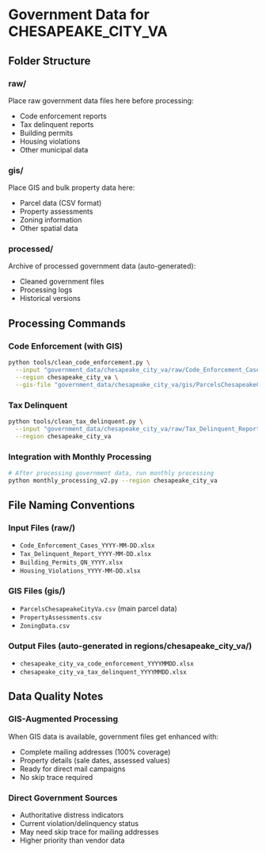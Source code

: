 # Government Data for CHESAPEAKE_CITY_VA

## Folder Structure

### raw/
Place raw government data files here before processing:
- Code enforcement reports
- Tax delinquent reports  
- Building permits
- Housing violations
- Other municipal data

### gis/
Place GIS and bulk property data here:
- Parcel data (CSV format)
- Property assessments
- Zoning information
- Other spatial data

### processed/
Archive of processed government data (auto-generated):
- Cleaned government files
- Processing logs
- Historical versions

## Processing Commands

### Code Enforcement (with GIS)
```bash
python tools/clean_code_enforcement.py \
  --input "government_data/chesapeake_city_va/raw/Code_Enforcement_Cases.xlsx" \
  --region chesapeake_city_va \
  --gis-file "government_data/chesapeake_city_va/gis/ParcelsChesapeakeCityVa.csv"
```

### Tax Delinquent
```bash  
python tools/clean_tax_delinquent.py \
  --input "government_data/chesapeake_city_va/raw/Tax_Delinquent_Report.xlsx" \
  --region chesapeake_city_va
```

### Integration with Monthly Processing
```bash
# After processing government data, run monthly processing
python monthly_processing_v2.py --region chesapeake_city_va
```

## File Naming Conventions

### Input Files (raw/)
- `Code_Enforcement_Cases_YYYY-MM-DD.xlsx`
- `Tax_Delinquent_Report_YYYY-MM-DD.xlsx` 
- `Building_Permits_QN_YYYY.xlsx`
- `Housing_Violations_YYYY-MM-DD.xlsx`

### GIS Files (gis/)
- `ParcelsChesapeakeCityVa.csv` (main parcel data)
- `PropertyAssessments.csv`
- `ZoningData.csv`

### Output Files (auto-generated in regions/chesapeake_city_va/)
- `chesapeake_city_va_code_enforcement_YYYYMMDD.xlsx`
- `chesapeake_city_va_tax_delinquent_YYYYMMDD.xlsx`

## Data Quality Notes

### GIS-Augmented Processing
When GIS data is available, government files get enhanced with:
- Complete mailing addresses (100% coverage)
- Property details (sale dates, assessed values)
- Ready for direct mail campaigns
- No skip trace required

### Direct Government Sources
- Authoritative distress indicators
- Current violation/delinquency status
- May need skip trace for mailing addresses
- Higher priority than vendor data
